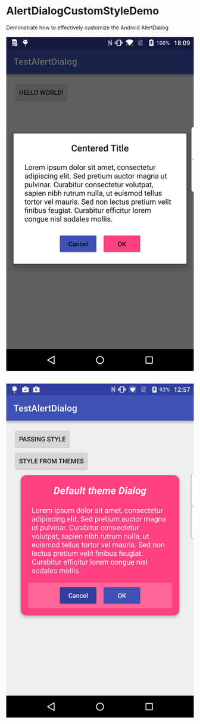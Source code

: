 # AlertDialogCustomStyleDemo

Demonstrate how to effectively customize the Android AlertDialog<br /><br />
![screenshot](screenshot.jpg "Custom AlertDialog")
<br /><br />

![screenshot2](screenshot2.jpg "Demo 2")
